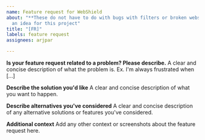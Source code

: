 ```yaml
---
name: Feature request for WebShield
about: "**These do not have to do with bugs with filters or broken websites.** Suggest
  an idea for this project"
title: "[FR]"
labels: feature request
assignees: arjpar

---
```


**Is your feature request related to a problem? Please describe.**
A clear and concise description of what the problem is. Ex. I'm always frustrated when [...]

**Describe the solution you'd like**
A clear and concise description of what you want to happen.

**Describe alternatives you've considered**
A clear and concise description of any alternative solutions or features you've considered.

**Additional context**
Add any other context or screenshots about the feature request here.
